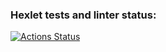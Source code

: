 ### Hexlet tests and linter status:
[![Actions Status](https://github.com/locorocohi/frontend-project-46/actions/workflows/hexlet-check.yml/badge.svg)](https://github.com/locorocohi/frontend-project-46/actions)